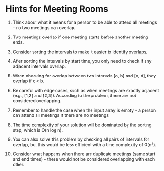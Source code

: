 # Hints for Meeting Rooms

1. Think about what it means for a person to be able to attend all meetings - no two meetings can overlap.

2. Two meetings overlap if one meeting starts before another meeting ends.

3. Consider sorting the intervals to make it easier to identify overlaps.

4. After sorting the intervals by start time, you only need to check if any adjacent intervals overlap.

5. When checking for overlap between two intervals [a, b] and [c, d], they overlap if c < b.

6. Be careful with edge cases, such as when meetings are exactly adjacent (e.g., [1,2] and [2,3]). According to the problem, these are not considered overlapping.

7. Remember to handle the case when the input array is empty - a person can attend all meetings if there are no meetings.

8. The time complexity of your solution will be dominated by the sorting step, which is O(n log n).

9. You can also solve this problem by checking all pairs of intervals for overlap, but this would be less efficient with a time complexity of O(n²).

10. Consider what happens when there are duplicate meetings (same start and end times) - these would not be considered overlapping with each other.
